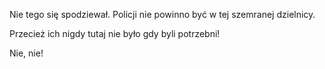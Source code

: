 Nie tego się spodziewał. Policji nie powinno być w tej szemranej dzielnicy.

Przecież ich nigdy tutaj nie było gdy byli potrzebni!

Nie, nie!


